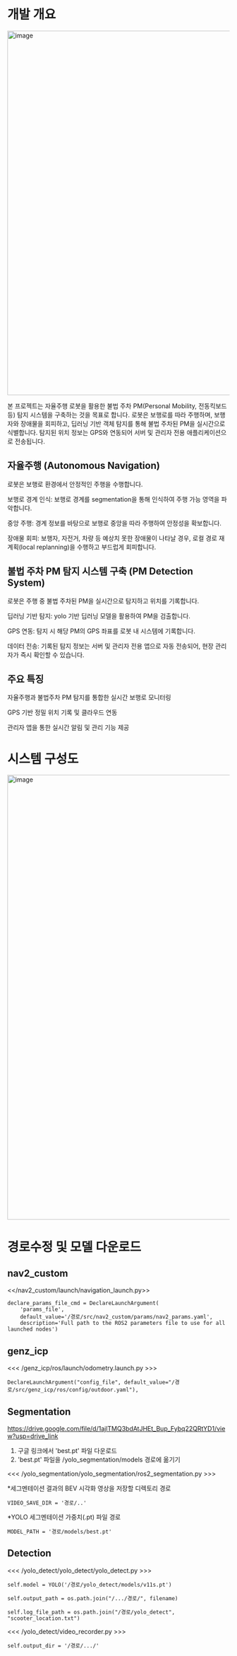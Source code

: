# 개발 개요 

<img width="1012" height="824" alt="image" src="https://github.com/user-attachments/assets/02b16401-195a-4242-80e0-2077f7d529c7" />

본 프로젝트는 자율주행 로봇을 활용한 불법 주차 PM(Personal Mobility, 전동킥보드 등) 탐지 시스템을 구축하는 것을 목표로 합니다. 로봇은 보행로를 따라 주행하며, 보행자와 장애물을 회피하고, 딥러닝 기반 객체 탐지를 통해 불법 주차된 PM을 실시간으로 식별합니다. 탐지된 위치 정보는 GPS와 연동되어 서버 및 관리자 전용 애플리케이션으로 전송됩니다.

## 자율주행 (Autonomous Navigation)

로봇은 보행로 환경에서 안정적인 주행을 수행합니다.

보행로 경계 인식: 보행로 경계를 segmentation을 통해 인식하여 주행 가능 영역을 파악합니다.

중앙 주행: 경계 정보를 바탕으로 보행로 중앙을 따라 주행하여 안정성을 확보합니다.

장애물 회피: 보행자, 자전거, 차량 등 예상치 못한 장애물이 나타날 경우, 로컬 경로 재계획(local replanning)을 수행하고 부드럽게 회피합니다.

## 불법 주차 PM 탐지 시스템 구축 (PM Detection System)

로봇은 주행 중 불법 주차된 PM을 실시간으로 탐지하고 위치를 기록합니다.

딥러닝 기반 탐지: yolo 기반 딥러닝 모델을 활용하여 PM을 검출합니다.

GPS 연동: 탐지 시 해당 PM의 GPS 좌표를 로봇 내 시스템에 기록합니다.

데이터 전송: 기록된 탐지 정보는 서버 및 관리자 전용 앱으로 자동 전송되어, 현장 관리자가 즉시 확인할 수 있습니다.

## 주요 특징

자율주행과 불법주차 PM 탐지를 통합한 실시간 보행로 모니터링

GPS 기반 정밀 위치 기록 및 클라우드 연동

관리자 앱을 통한 실시간 알림 및 관리 기능 제공

# 시스템 구성도 

<img width="2010" height="1006" alt="image" src="https://github.com/user-attachments/assets/148f4dd3-d23a-4efb-924c-8e2f24e77fd2" />


# 경로수정 및 모델 다운로드

## nav2_custom

<</nav2_custom/launch/navigation_launch.py>>

    declare_params_file_cmd = DeclareLaunchArgument(
        'params_file',
        default_value='/경로/src/nav2_custom/params/nav2_params.yaml',
        description='Full path to the ROS2 parameters file to use for all launched nodes')

## genz_icp

<<< /genz_icp/ros/launch/odometry.launch.py >>> 

    DeclareLaunchArgument("config_file", default_value="/경로/src/genz_icp/ros/config/outdoor.yaml"),

## Segmentation

https://drive.google.com/file/d/1ajlTMQ3bdAtJHEt_Bup_Fybq22QRtYD1/view?usp=drive_link

1) 구글 링크에서 'best.pt' 파일 다운로드
2) 'best.pt' 파일을 /yolo_segmentation/models 경로에 옮기기


<<< /yolo_segmentation/yolo_segmentation/ros2_segmentation.py >>> 

*세그멘테이션 결과의 BEV 시각화 영상을 저장할 디렉토리 경로

    VIDEO_SAVE_DIR = '경로/..'

*YOLO 세그멘테이션 가중치(.pt) 파일 경로

    MODEL_PATH = '경로/models/best.pt'

   

## Detection


<<< /yolo_detect/yolo_detect/yolo_detect.py >>> 

    self.model = YOLO('/경로/yolo_detect/models/v11s.pt')
    
    self.output_path = os.path.join("/.../경로/", filename)
    
    self.log_file_path = os.path.join("/경로/yolo_detect", "scooter_location.txt")


<<< /yolo_detect/video_recorder.py >>> 

    self.output_dir = '/경로/.../'

